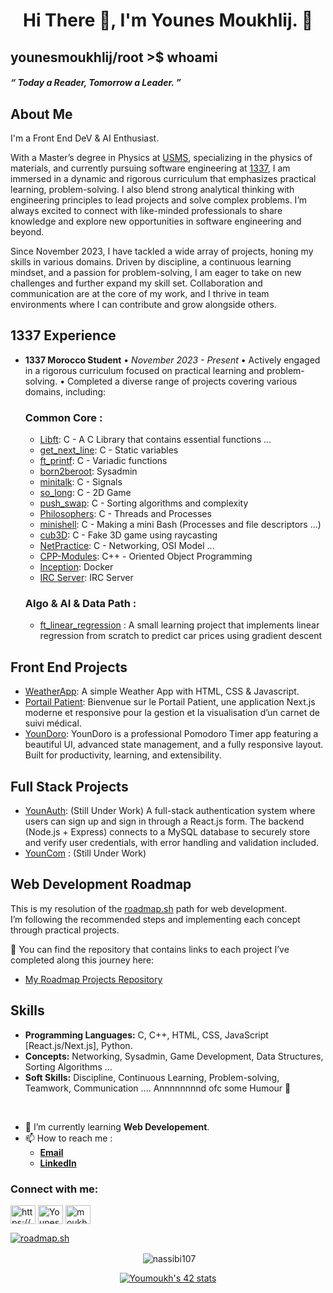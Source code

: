 <h1 align="center">Hi There 👋, I'm Younes Moukhlij.  🌱 </h1>
<h2 align = "left"> younesmoukhlij/root >$ whoami</h2>
<h5 algin = "left"> “ Today a Reader, Tomorrow a Leader. ”  </h5>

## About Me

I'm a Front End DeV & AI Enthusiast.

With a Master’s degree in Physics at [USMS](https://www.usms.ac.ma/), specializing in the physics of materials, and currently pursuing software engineering at [1337](https://1337.ma), I am immersed in a dynamic and rigorous curriculum that emphasizes practical learning, problem-solving.
I also blend strong analytical thinking with engineering principles to lead projects and solve complex problems.
I’m always excited to connect with like-minded professionals to share knowledge and explore new opportunities in software engineering and beyond.

Since November 2023, I have tackled a wide array of projects, honing my skills in various domains.
Driven by discipline, a continuous learning mindset, and a passion for problem-solving, I am eager to take on new challenges and further expand my skill set.
Collaboration and communication are at the core of my work, and I thrive in team environments where I can contribute and grow alongside others.

## 1337 Experience
- **1337 Morocco Student**
  • *November 2023 - Present*
  • Actively engaged in a rigorous curriculum focused on practical learning and problem-solving.
  • Completed a diverse range of projects covering various domains, including:


  ### Common Core :

    - [Libft](https://github.com/YounesMoukhlij/libft): C - A C Library that contains essential functions ... 
    - [get_next_line](https://github.com/YounesMoukhlij/get_next_line): C - Static variables
    - [ft_printf](https://github.com/YounesMoukhlij/ft_printf): C - Variadic functions
    - [born2beroot](https://github.com/YounesMoukhlij/born2beroot): Sysadmin
    - [minitalk](https://github.com/YounesMoukhlij/minitalk): C - Signals
    - [so_long](https://github.com/YounesMoukhlij/so_long): C - 2D Game
    - [push_swap](https://github.com/YounesMoukhlij/push_swap): C - Sorting algorithms and complexity
    - [Philosophers](https://github.com/YounesMoukhlij/philosophers): C - Threads and Processes
    - [minishell](https://github.com/YounesMoukhlij/minishell): C - Making a mini Bash (Processes and file descriptors ...)
    - [cub3D](https://github.com/YounesMoukhlij/Cub3D_42): C - Fake 3D game using raycasting
    - [NetPractice](https://github.com/YounesMoukhlij/Net-Practice_42): C - Networking, OSI Model ... 
    - [CPP-Modules](https://github.com/YounesMoukhlij/CPP-Modules_42): C++ - Oriented Object Programming
    - [Inception](https://github.com/YounesMoukhlij/Inception_42): Docker
    - [IRC Server](https://github.com/YounesMoukhlij/IRC_42): IRC Server

  ### Algo & AI & Data Path :
    - [ft_linear_regression](https://github.com/YounesMoukhlij/ft_linear_regression_42) : A small learning project that implements linear regression from scratch to predict car prices using gradient descent
 
## Front End Projects


  - [WeatherApp](https://github.com/YounesMoukhlij/Weather-App): A simple Weather App with HTML, CSS & Javascript.
  - [Portail Patient](https://github.com/YounesMoukhlij/Portail-Patient): Bienvenue sur le Portail Patient, une application Next.js moderne et responsive pour la gestion et la visualisation d’un carnet de suivi médical.
  - [YounDoro](https://github.com/YounesMoukhlij/YounDoro): YounDoro is a professional Pomodoro Timer app featuring a beautiful UI, advanced state management, and a fully responsive layout. Built for productivity, learning, and extensibility.
    
## Full Stack Projects

  - [YounAuth](https://github.com/YounesMoukhlij/YounAuth): (Still Under Work) A full-stack authentication system where users can sign up and sign in through a React.js form. The backend (Node.js + Express) connects to a MySQL database to securely store and verify user credentials, with error handling and validation included.
  - [YounCom](https://github.com/YounesMoukhlij/YounCom) : (Still Under Work)

## Web Development Roadmap

This is my resolution of the [roadmap.sh](https://roadmap.sh/frontend) path for web development.  
I’m following the recommended steps and implementing each concept through practical projects.

🔗 You can find the repository that contains links to each project I’ve completed along this journey here:  
  - [My Roadmap Projects Repository](https://github.com/YounesMoukhlij/web-roadmap-projects)



## Skills
- **Programming Languages:** C, C++, HTML, CSS, JavaScript [React.js/Next.js], Python.
- **Concepts:** Networking, Sysadmin, Game Development, Data Structures, Sorting Algorithms ...
- **Soft Skills:** Discipline, Continuous Learning, Problem-solving, Teamwork, Communication .... Annnnnnnnd ofc some Humour 🙂
</br>

- 🌱 I’m currently learning **Web Developement**.
- 📫 How to reach me :
  - **[Email](younes.moukhlij@outlook.com)**
  - **[LinkedIn](https://www.linkedin.com/in/younesmoukhlij/)**


<h3 align="left">Connect with me:</h3>
<p align="left">
<a href="https://codepen.io/https://codepen.io/younes-moukhlij" target="blank"><img align="center" src="https://raw.githubusercontent.com/rahuldkjain/github-profile-readme-generator/master/src/images/icons/Social/codepen.svg" alt="https://codepen.io/Younes-Moukhlij" height="30" width="40" /></a>
<a href="https://twitter.com/YounesMoukhlij" target="blank"><img align="center" src="https://raw.githubusercontent.com/rahuldkjain/github-profile-readme-generator/master/src/images/icons/Social/twitter.svg" alt="YounesMoukhlij" height="30" width="40" /></a>
<a href="https://linkedin.com/in/younesmoukhlij" target="blank"><img align="center" src="https://raw.githubusercontent.com/rahuldkjain/github-profile-readme-generator/master/src/images/icons/Social/linked-in-alt.svg" alt="moukhlij younes" height="30" width="40" /></a>
</p>

  [![roadmap.sh](https://roadmap.sh/card/wide/688b5910087fc9883f5cd8a1?variant=dark&roadmaps=%2Cfrontend%3Fr%3Dfrontend-beginner%2Cai-engineer%2Ccpp)](https://roadmap.sh)

<p align ="center">&nbsp;<img align="center" src="https://github-readme-stats.vercel.app/api?username=YounesMoukhlij&show_icons=true&locale=en" alt="nassibi107" /></p>
<p align ="center"><a href="https://github.com/oakoudad/badge42"><img src="https://badge.mediaplus.ma/greenbinary/Youmoukh" alt="Youmoukh's 42 stats" /></a></p>

